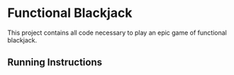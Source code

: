 # Functional Blackjack #

This project contains all code necessary to play an epic game of
functional blackjack.

## Running Instructions ##
